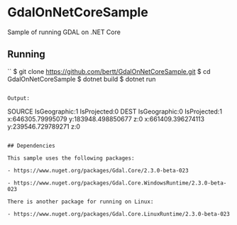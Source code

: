 # GdalOnNetCoreSample

Sample of running GDAL on .NET Core

## Running

``
$ git clone https://github.com/bertt/GdalOnNetCoreSample.git
$ cd GdalOnNetCoreSample
$ dotnet build
$ dotnet run
```

Output:

```
SOURCE IsGeographic:1 IsProjected:0
DEST IsGeographic:0 IsProjected:1
x:646305.79995079 y:183948.498850677 z:0
x:661409.396274113 y:239546.729789271 z:0
```

## Dependencies

This sample uses the following packages:

- https://www.nuget.org/packages/Gdal.Core/2.3.0-beta-023

- https://www.nuget.org/packages/Gdal.Core.WindowsRuntime/2.3.0-beta-023 

There is another package for running on Linux:

- https://www.nuget.org/packages/Gdal.Core.LinuxRuntime/2.3.0-beta-023
